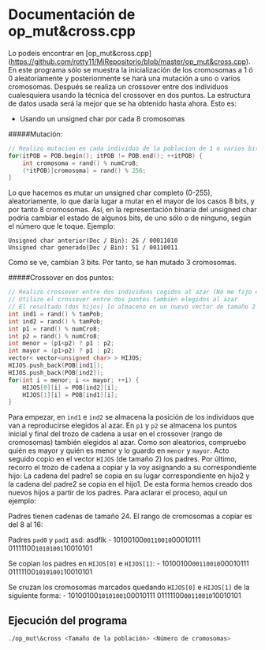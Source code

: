 Documentación de op_mut&cross.cpp
=================================

Lo podeis encontrar en [op_mut&cross.cpp] (https://github.com/rotty11/MiRepositorio/blob/master/op_mut&cross.cpp). En este programa sólo se muestra la inicialización de los cromosomas a 1 ó 0 aleatoriamente y posteriormente se hará una mutación a uno o varios cromosomas. Después se realiza un crossover entre dos individuos cualesquiera usando la técnica del crossover en dos puntos. La estructura de datos usada será la mejor que se ha obtenido hasta ahora. Esto es:

  - Usando un unsigned char por cada 8 cromosomas

#####Mutación:
```cpp
// Realizo mutacion en cada individuo de la poblacion de 1 o varios bits
for(itPOB = POB.begin(); itPOB != POB.end(); ++itPOB) {
	int cromosoma = rand() % numCro8;
	(*itPOB)[cromosoma] = rand() % 256;
}
```
Lo que hacemos es mutar un unsigned char completo (0-255), aleatoriamente, lo que daría lugar a mutar en el mayor de los casos 8 bits, y por tanto 8 cromosomas. Así, en la representación binaria del unsigned char podría cambiar el estado de algunos bits, de uno sólo o de ninguno, según el número que le toque. Ejemplo:

	Unsigned char anterior(Dec / Bin): 26 / 00011010
	Unsigned char generado(Dec / Bin): 51 / 00110011
	
Como se ve, cambian 3 bits. Por tanto, se han mutado 3 cromosomas.

#####Crossover en dos puntos:
```cpp
// Realizo crossover entre dos individuos cogidos al azar (No me fijo en fitness ni nada)
// Utilizo el crossover entre dos puntos tambien elegidos al azar
// El resultado (dos hijos) lo almaceno en un nuevo vector de tamaño 2
int ind1 = rand() % tamPob;
int ind2 = rand() % tamPob;
int p1 = rand() % numCro8;
int p2 = rand() % numCro8;
int menor = (p1<p2) ? p1 : p2;
int mayor = (p1>p2) ? p1 : p2;
vector< vector<unsigned char> > HIJOS;
HIJOS.push_back(POB[ind1]);
HIJOS.push_back(POB[ind2]);
for(int i = menor; i <= mayor; ++i) {
	HIJOS[0][i] = POB[ind2][i];
	HIJOS[1][i] = POB[ind1][i];
}
```
Para empezar, en `ind1` e `ind2` se almacena la posición de los individuos que van a reproducirse elegidos al azar. En `p1` y `p2` se almacena los puntos inicial y final del trozo de cadena a usar en el crossover (rango de cromosomas) también elegidos al azar. Como son aleatorios, compruebo quién es mayor y quién es menor y lo guardo en `menor` y `mayor`. Acto seguido copio en el vector `HIJOS` (de tamaño 2) los padres. Por último, recorro el trozo de cadena a copiar y la voy asignando a su correspondiente hijo: La cadena del padre1 se copia en su lugar correspondiente en hijo2 y la cadena del padre2 se copia en el hijo1.
De esta forma hemos creado dos nuevos hijos a partir de los padres. Para aclarar el proceso, aquí un ejemplo:

Padres tienen cadenas de tamaño 24. El rango de cromosomas a copiar es del 8 al 16:

Padres `pad0` y `pad1` asd:
asdflk
	- 10100100`00110010`00010111        01111100`10101001`10010101

Se copian los padres en `HIJOS[0]` e `HIJOS[1]`:
	- 10100100`00110010`00010111        01111100`10101001`10010101
	
Se cruzan los cromosomas marcados quedando `HIJOS[0]` e `HIJOS[1]` de la siguiente forma:
	- 10100100`10101001`00010111        01111100`00110010`10010101

Ejecución del programa
----------------------

  ```bash
  ./op_mut\&cross <Tamaño de la población> <Número de cromosomas>
  ```
